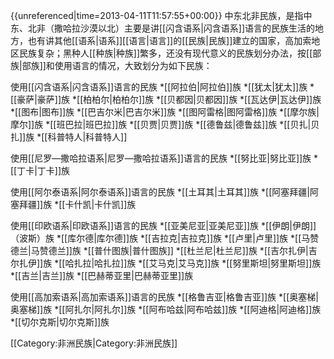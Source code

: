 {{unreferenced|time=2013-04-11T11:57:55+00:00}}
中东北非民族，是指中东、北非（撒哈拉沙漠以北）主要是讲[[闪含语系|闪含语系]]语言的民族生活的地方，也有讲其他[[语系|语系]][[语言|语言]]的[[民族|民族]]建立的国家，高加索地区民族复杂；黑种人[[种族|种族]]繁多，还没有现代意义的民族划分办法，按[[部族|部族]]和使用语言的情况，大致划分为如下民族：

使用[[闪含语系|闪含语系]]语言的民族
*[[阿拉伯|阿拉伯]]族
*[[犹太|犹太]]族
*[[豪萨|豪萨]]族
*[[柏柏尔|柏柏尔]]族
*[[贝都因|贝都因]]族
*[[瓦达伊|瓦达伊]]族
*[[图布|图布]]族
*[[巴吉尔米|巴吉尔米]]族
*[[图阿雷格|图阿雷格]]族
*[[摩尔族|摩尔]]族
*[[班巴拉|班巴拉]]族
*[[贝贾|贝贾]]族
*[[德鲁兹|德鲁兹]]族
*[[贝扎|贝扎]]族
*[[科普特人|科普特人]]

使用[[尼罗—撒哈拉语系|尼罗—撒哈拉语系]]语言的民族
*[[努比亚|努比亚]]族
*[[丁卡|丁卡]]族

使用[[阿尔泰语系|阿尔泰语系]]语言的民族
*[[土耳其|土耳其]]族
*[[阿塞拜疆|阿塞拜疆]]族
*[[卡什凯|卡什凯]]族

使用[[印欧语系|印欧语系]]语言的民族
*[[亚美尼亚|亚美尼亚]]族
*[[伊朗|伊朗]]（波斯）族
*[[库尔德|库尔德]]族
*[[吉拉克|吉拉克]]族
*[[卢里|卢里]]族
*[[马赞德兰|马赞德兰]]族
*[[普什图族|普什图族]]
*[[杜兰尼|杜兰尼]]族
*[[吉尔扎伊|吉尔扎伊]]族
*[[哈扎拉|哈扎拉]]族
*[[艾马克|艾马克]]族
*[[努里斯坦|努里斯坦]]族
*[[吉兰|吉兰]]族
*[[巴赫蒂亚里|巴赫蒂亚里]]族

使用[[高加索语系|高加索语系]]语言的民族
*[[格鲁吉亚|格鲁吉亚]]族
*[[奥塞梯|奥塞梯]]族
*[[阿扎尔|阿扎尔]]族
*[[阿布哈兹|阿布哈兹]]族
*[[阿迪格|阿迪格]]族
*[[切尔克斯|切尔克斯]]族

[[Category:非洲民族|Category:非洲民族]]